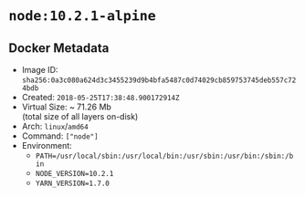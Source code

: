 # `node:10.2.1-alpine`

## Docker Metadata

- Image ID: `sha256:0a3c080a624d3c3455239d9b4bfa5487c0d74029cb859753745deb557c724bdb`
- Created: `2018-05-25T17:38:48.900172914Z`
- Virtual Size: ~ 71.26 Mb  
  (total size of all layers on-disk)
- Arch: `linux`/`amd64`
- Command: `["node"]`
- Environment:
  - `PATH=/usr/local/sbin:/usr/local/bin:/usr/sbin:/usr/bin:/sbin:/bin`
  - `NODE_VERSION=10.2.1`
  - `YARN_VERSION=1.7.0`

